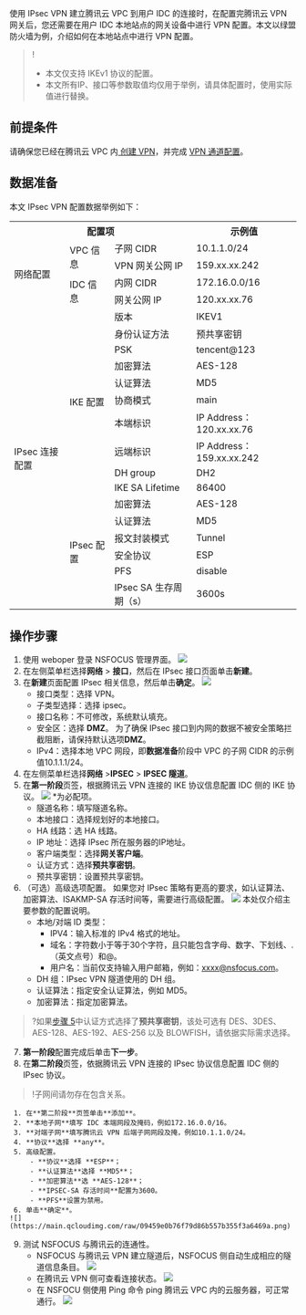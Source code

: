 使用 IPsec VPN 建立腾讯云 VPC 到用户 IDC 的连接时，在配置完腾讯云 VPN 网关后，您还需要在用户 IDC 本地站点的网关设备中进行 VPN 配置。本文以绿盟防火墙为例，介绍如何在本地站点中进行 VPN 配置。

>!
>- 本文仅支持 IKEv1 协议的配置。
>- 本文所有IP、接口等参数取值均仅用于举例，请具体配置时，使用实际值进行替换。

## 前提条件
请确保您已经在腾讯云 VPC 内[ 创建 VPN](https://cloud.tencent.com/document/product/554/52861)，并完成 [VPN 通道配置](https://cloud.tencent.com/document/product/554/52864)。

## 数据准备[](id:sjzb)
本文 IPsec VPN 配置数据举例如下：
<table>
<th colspan="3">配置项</th>
<th>示例值</th>
<tr>
<td rowspan="4">网络配置 </td>
<td rowspan="2">VPC 信息 </td>
<td>子网 CIDR</td>
<td>10.1.1.0/24 </td>
</tr>
<tr>
<td>VPN 网关公网 IP</td>
<td>159.xx.xx.242</td>
</tr>
<tr>
<td rowspan="2">IDC 信息 </td>
<td>内网 CIDR</td>
<td>172.16.0.0/16</td>
</tr>
<tr>
<td>网关公网 IP</td>
<td>120.xx.xx.76</td>
</tr>
<tr>
<td rowspan="17">IPsec 连接配置 </td>
<td rowspan="10">IKE 配置 </td>
<td>版本</td>
<td>IKEV1 </td>
</tr>
<tr>
<td>身份认证方法</td>
<td>预共享密钥</td>
</tr>
<tr>
<td>PSK</td>
<td>tencent@123</td>
</tr>
<tr>
<td>加密算法</td>
<td>AES-128</td>
</tr>
<tr>
<td>认证算法</td>
<td>MD5</td>
</tr>
<tr>
<td>协商模式</td>
<td>main</td>
</tr>
<tr>
<td>本端标识</td>
<td>IP Address：120.xx.xx.76</td>
</tr>
<tr>
<td>远端标识</td>
<td>IP Address：159.xx.xx.242</td>
</tr>
<tr>
<td>DH group</td>
<td>DH2</td>
</tr>
<tr>
<td>IKE SA Lifetime</td>
<td>86400</td>
</tr>
<tr>
<td rowspan="7">IPsec 配置</td>
<td>加密算法</td>
<td>AES-128</td>
</tr>
<tr>
<td>认证算法</td>
<td>MD5</td>
</tr>
<tr>
<td>报文封装模式</td>
<td>Tunnel</td>
</tr>
<tr>
<td>安全协议</td>
<td>ESP</td>
</tr>
<tr>
<td>PFS</td>
<td>disable</td>
</tr>
<tr>
<td>IPsec SA 生存周期（s）</td>
<td>3600s</td>
</tr>
<tr>
</table>


## 操作步骤
1. 使用 weboper 登录 NSFOCUS 管理界面。
![](https://main.qcloudimg.com/raw/7c73b7d74c3e15befbe19e273d87a1a3.png)
2. 在左侧菜单栏选择**网络** > **接口**，然后在 IPsec 接口页面单击**新建**。
3. 在**新建**页面配置 IPsec 相关信息，然后单击**确定**。
     ![](https://main.qcloudimg.com/raw/c9c5c92a7e7c1b7c64b6d4a45e696811.png)
	- 接口类型：选择 VPN。
	- 子类型选择：选择 ipsec。
	- 接口名称：不可修改，系统默认填充。
	- 安全区：选择 **DMZ**。
		为了确保 IPsec 接口到内网的数据不被安全策略拦截阻断，请保持默认选项**DMZ**。
	- IPv4：选择本地 VPC 网段，即**数据准备**阶段中 VPC 的子网 CIDR 的示例值10.1.1.1/24。	        
4.  在左侧菜单栏选择**网络** >**IPSEC** > **IPSEC 隧道**。
5.   [](id:step2)在**第一阶段**页签，根据腾讯云 VPN 连接的 IKE 协议信息配置 IDC 侧的 IKE 协议。
     ![](https://main.qcloudimg.com/raw/b68a8cc9aaf738ec00e98ba758c46a8a.png)
     *为必配项。
       -  隧道名称：填写隧道名称。
       -  本地接口：选择规划好的本地接口。
       -  HA 线路：选 HA 线路。
       -  IP 地址：选择 IPsec 所在服务器的IP地址。
       -  客户端类型：选择**网关客户端**。
       -  认证方式：选择**预共享密钥**。
       -  预共享密钥：设置预共享密钥。
6. （可选）高级选项配置。
    如果您对 IPsec 策略有更高的要求，如认证算法、加密算法、ISAKMP-SA 存活时间等，需要进行高级配置。
	![](https://main.qcloudimg.com/raw/e41c5fa80f7885a739b27b379db1d5f0.png)
	本处仅介绍主要参数的配置说明。
	-  本地/对端 ID 类型：
		  -   IPV4：输入标准的 IPv4 格式的地址。
		  -   域名：字符数小于等于30个字符，且只能包含字母、数字、下划线、.（英文点号）和@。
		  -   用户名：当前仅支持输入用户邮箱，例如：xxxx@nsfocus.com。  
	-  DH 组：IPsec VPN 隧道使用的 DH 组。
	-  认证算法：指定安全认证算法，例如 MD5。
	-  加密算法：指定加密算法。
>?如果[步骤 5](#step2)中认证方式选择了**预共享密钥**，该处可选有 DES、3DES、AES-128、AES-192、AES-256 以及 BLOWFISH，请依据实际需求选择。
>
7. **第一阶段**配置完成后单击**下一步**。
8. 在**第二阶段**页签，依据腾讯云 VPN 连接的 IPsec 协议信息配置 IDC 侧的 IPsec 协议。
>!子网间请勿存在包含关系。
>
	 1. 在**第二阶段**页签单击**添加**。
	 2. **本地子网**填写 IDC 本端网段及掩码，例如172.16.0.0/16。
	 3. **对端子网**填写腾讯云 VPN 后端子网网段及掩，例如10.1.1.0/24。
	 4. **协议**选择 **any**。
	 5. 高级配置。
		 - **协议**选择 **ESP**；
		 - **认证算法**选择 **MD5**；
		 - **加密算法**选 **AES-128**；
		 - **IPSEC-SA 存活时间**配置为3600。
		 - **PFS**设置为禁用。
	 6. 单击**确定**。
    ![](https://main.qcloudimg.com/raw/09459e0b76f79d86b557b355f3a6469a.png)
9. 测试 NSFOCUS 与腾讯云的连通性。
    - NSFOCUS 与腾讯云 VPN 建立隧道后，NSFOCUS 侧自动生成相应的隧道信息条目。
     ![](https://main.qcloudimg.com/raw/44b2e7a56b2b5d8089d98d88bda17272.png)
    - 在腾讯云 VPN 侧可查看连接状态。
     ![](https://main.qcloudimg.com/raw/8846c94882b495d50f59639f7c3bf11a.png)
    - 在 NSFOCU 侧使用 Ping 命令 ping 腾讯云 VPC 内的云服务器，可正常通行。
     ![](https://main.qcloudimg.com/raw/09800e1b90affb45ecff1613f6530c47.png)
